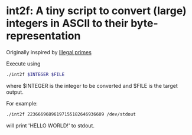 # int2f: A tiny script to convert (large) integers in ASCII to their byte-representation 

Originally inspired by [Illegal primes](https://en.wikipedia.org/wiki/Illegal_prime)

Execute using
```bash
./int2f $INTEGER $FILE
```
where $INTEGER is the integer to be converted and $FILE is the target output.

For example:
```bash
./int2f 22366696896197155182646936609 /dev/stdout
```
will print 'HELLO WORLD!' to stdout.

